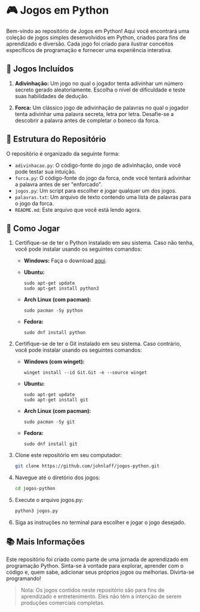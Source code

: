 # 🎮 Jogos em Python

Bem-vindo ao repositório de Jogos em Python! Aqui você encontrará uma coleção de jogos simples desenvolvidos em Python, criados para fins de aprendizado e diversão. Cada jogo foi criado para ilustrar conceitos específicos de programação e fornecer uma experiência interativa.

## 🎲 Jogos Incluídos

1. **Adivinhação:** Um jogo no qual o jogador tenta adivinhar um número secreto gerado aleatoriamente. Escolha o nível de dificuldade e teste suas habilidades de dedução.

2. **Forca:** Um clássico jogo de adivinhação de palavras no qual o jogador tenta adivinhar uma palavra secreta, letra por letra. Desafie-se a descobrir a palavra antes de completar o boneco da forca.

## 🧰 Estrutura do Repositório

O repositório é organizado da seguinte forma:

- `adivinhacao.py`: O código-fonte do jogo de adivinhação, onde você pode testar sua intuição.
- `forca.py`: O código-fonte do jogo da forca, onde você tentará adivinhar a palavra antes de ser "enforcado".
- `jogos.py`: Um script para escolher e jogar qualquer um dos jogos.
- `palavras.txt`: Um arquivo de texto contendo uma lista de palavras para o jogo da forca.
- `README.md`: Este arquivo que você está lendo agora.

## 🚀 Como Jogar

1. Certifique-se de ter o Python instalado em seu sistema. Caso não tenha, você pode instalar usando os seguintes comandos:

   - **Windows:**
     Faça o download [aqui](https://www.python.org/downloads/).

   - **Ubuntu:**
     ```
     sudo apt-get update
     sudo apt-get install python3
     ```

   - **Arch Linux (com pacman):**
     ```
     sudo pacman -Sy python
     ```

   - **Fedora:**
     ```
     sudo dnf install python
     ```

2. Certifique-se de ter o Git instalado em seu sistema. Caso contrário, você pode instalar usando os seguintes comandos:
   - **Windows (com winget):**
     ```
     winget install --id Git.Git -e --source winget
     ```

   - **Ubuntu:**
     ```
     sudo apt-get update
     sudo apt-get install git
     ```

   - **Arch Linux (com pacman):**
     ```
     sudo pacman -Sy git
     ```

   - **Fedora:**
     ```
     sudo dnf install git
     ```


3. Clone este repositório em seu computador:

   ```bash
   git clone https://github.com/johnlaff/jogos-python.git
   ```

4. Navegue até o diretório dos jogos:

   ```bash
   cd jogos-python
   ```

5. Execute o arquivo jogos.py:
   ```bash
   python3 jogos.py
   ```
6. Siga as instruções no terminal para escolher e jogar o jogo desejado.

## 📚 Mais Informações

Este repositório foi criado como parte de uma jornada de aprendizado em programação Python. Sinta-se à vontade para explorar, aprender com o código e, quem sabe, adicionar seus próprios jogos ou melhorias. Divirta-se programando!

> Nota: Os jogos contidos neste repositório são para fins de aprendizado e entretenimento. Eles não têm a intenção de serem produções comerciais completas.


